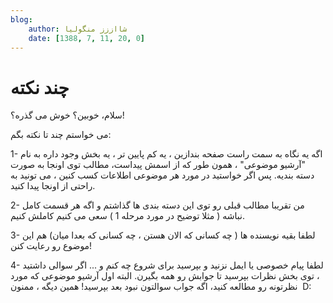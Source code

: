 ```yaml
---
blog:
    author: شااززز منگولیا
    date: [1388, 7, 11, 20, 0]
---
```

# چند نکته

<div class="cnt">
سلام، خوبین؟ خوش می گذره؟!<p></p>
<p>می خواستم چند تا نکته بگم:</p>
<p>1- اگه یه نگاه به سمت راست صفحه بندازین ، یه کم پایین تر ، یه بخش وجود داره به نام "آرشیو موضوعی" ، همون طور که از اسمش پیداست، مطالب توی اونجا به صورت دسته بندیه. پس اگر خواستید در مورد هر موضوعی اطلاعات کسب کنین ، می تونید به راحتی از اونجا پیدا کنید.</p>
<p>2- من تقریبا مطالب قبلی رو توی این دسته بندی ها گذاشتم و اگه هر قسمت کامل نباشه ( مثلا توضیح در مورد مرحله 1 ) سعی می کنیم کاملش کنیم. </p>
<p>3- لطفا بقیه نویسنده ها ( چه کسانی که الان هستن ، چه کسانی که بعدا میان) هم این موضوع رو رعایت کنن!</p>
<p>4- لطفا پیام خصوصی یا ایمل نزنید و بپرسید برای شروع چه کنم و ... اگر سوالی داشتید ، توی بخش نظرات بپرسید تا جوابش رو همه بگیرن. البته اول آرشیو موضوعی که مورد نظرتونه رو مطالعه کنید، اگه جواب سوالتون نبود بعد بپرسید! همین دیگه ، ممنون  D:</p>
</div>
